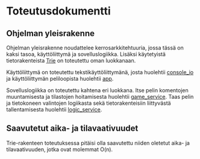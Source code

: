 # Toteutusdokumentti

## Ohjelman yleisrakenne

Ohjelman yleisrakenne noudattelee kerrosarkkitehtuuria, jossa tässä on kaksi tasoa, käyttöliittymä ja sovelluslogiikka. Lisäksi käytetyistä tietorakenteista [Trie](https://github.com/hhautajarvi/kps-tekoaly/blob/main/src/datastructures/trie.py) on toteutettu oman luokkanaan.

Käyttöliittymä on toteutettu tekstikäyttöliittymänä, josta huolehtii [console_io](https://github.com/hhautajarvi/kps-tekoaly/blob/main/src/console_io.py) ja käyttöliittymän peliloopista huolehtii [app](https://github.com/hhautajarvi/kps-tekoaly/blob/main/src/app.py).

Sovelluslogiikka on toteutettu kahtena eri luokkana. Itse pelin komentojen muuntamisesta ja tilastojen hoitamisesta huolehtii [game_service](https://github.com/hhautajarvi/kps-tekoaly/blob/main/src/services/game_service.py). Taas pelin ja tietokoneen valintojen logiikasta sekä tietorakenteisiin liittyvästä tallentamisesta huolehtii [logic_service](https://github.com/hhautajarvi/kps-tekoaly/blob/main/src/services/logic_service.py).

## Saavutetut aika- ja tilavaativuudet

Trie-rakenteen toteutuksessa pitäisi olla saavutettu niiden oletetut aika- ja tilavaativuuden, jotka ovat molemmat O(n).
